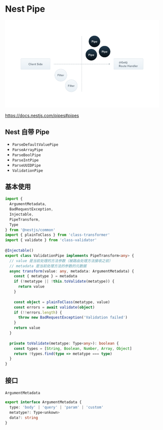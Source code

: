 # Nest Pipe

![picture 2](../public/images/882c771dd3b6a5c1528755689b98a271085146a3d6e5b23b0a7561552e85f44f.png)  

https://docs.nestjs.com/pipes#pipes


## Nest 自带 Pipe

- `ParseDefaultValuePipe`
- `ParseArrayPipe`
- `ParseBoolPipe`
- `ParseIntPipe`
- `ParseUUIDPipe`
- `ValidationPipe`

## 基本使用

```ts
import {
  ArgumentMetadata,
  BadRequestException,
  Injectable,
  PipeTransform,
  Type
} from '@nestjs/common'
import { plainToClass } from 'class-transformer'
import { validate } from 'class-validator'

@Injectable()
export class ValidationPipe implements PipeTransform<any> {
  // value 是当前处理的方法参数（被路由处理方法接收之前）
  // metadata 是当前处理方法的参数的元数据
  async transform(value: any, metadata: ArgumentMetadata) {
    const { metatype } = metadata
    if (!metatype || !this.toValidate(metatype)) {
      return value
    }

    const object = plainToClass(metatype, value)
    const errors = await validate(object)
    if (!!errors.length) {
      throw new BadRequestException('Validation failed')
    }
    return value
  }

  private toValidate(metatype: Type<any>): boolean {
    const types = [String, Boolean, Number, Array, Object]
    return !types.find(type => metatype === type)
  }
}

```

## 接口
`ArgumentMetadata`
```ts
export interface ArgumentMetadata {
  type: 'body' | 'query' | 'param' | 'custom'
  metatype?: Type<unkown>
  data?: string
}
```
